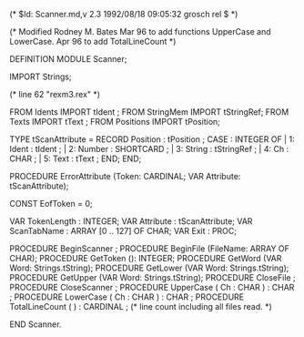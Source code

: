 
(* $Id: Scanner.md,v 2.3 1992/08/18 09:05:32 grosch rel $ *)

(* Modified Rodney M. Bates 
   Mar 96 to add functions UpperCase and LowerCase. 
   Apr 96 to add TotalLineCount 
*)

DEFINITION MODULE Scanner;

IMPORT Strings;

(* line 62 "rexm3.rex" *)


FROM Idents	IMPORT tIdent	;
FROM StringMem	IMPORT tStringRef;
FROM Texts	IMPORT tText	;
FROM Positions	IMPORT tPosition;

TYPE
   tScanAttribute	= RECORD
	      Position	: tPosition	;
	 CASE : INTEGER OF
	 | 1: Ident	: tIdent	;
	 | 2: Number	: SHORTCARD	;
	 | 3: String	: tStringRef	;
	 | 4: Ch	: CHAR		;
	 | 5: Text	: tText		;
	 END;
      END;

PROCEDURE ErrorAttribute (Token: CARDINAL; VAR Attribute: tScanAttribute);


CONST EofToken	= 0;

VAR TokenLength	: INTEGER;
VAR Attribute	: tScanAttribute;
VAR ScanTabName	: ARRAY [0 .. 127] OF CHAR;
VAR Exit	: PROC;

PROCEDURE BeginScanner	;
PROCEDURE BeginFile	(FileName: ARRAY OF CHAR);
PROCEDURE GetToken	(): INTEGER;
PROCEDURE GetWord	(VAR Word: Strings.tString);
PROCEDURE GetLower	(VAR Word: Strings.tString);
PROCEDURE GetUpper	(VAR Word: Strings.tString);
PROCEDURE CloseFile	;
PROCEDURE CloseScanner	;
PROCEDURE UpperCase ( Ch : CHAR ) : CHAR ; 
PROCEDURE LowerCase ( Ch : CHAR ) : CHAR ; 
PROCEDURE TotalLineCount ( ) : CARDINAL ; 
  (* line count including all files read. *) 

END Scanner.

